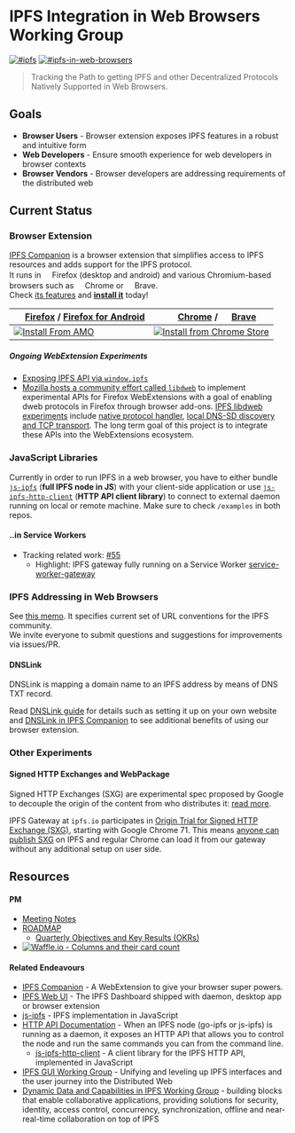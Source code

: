 # IPFS Integration in Web Browsers Working Group
[![#ipfs](https://img.shields.io/badge/irc-%23ipfs-brightgreen.svg)](https://webchat.freenode.net/?channels=ipfs) [![#ipfs-in-web-browsers](https://img.shields.io/badge/irc-%23ipfs--in--web--browsers-brightgreen.svg)](https://webchat.freenode.net/?channels=ipfs-in-web-browsers)

> Tracking the Path to getting IPFS and other Decentralized Protocols Natively Supported in Web Browsers.

## Goals

- **Browser Users** - Browser extension exposes IPFS features in a robust and intuitive form
- **Web Developers** -  Ensure smooth experience for web developers in browser contexts
- **Browser Vendors** - Browser developers are addressing requirements of the distributed web

## Current Status

### Browser Extension

[IPFS Companion](https://github.com/ipfs-shipyard/ipfs-companion#ipfs-companion) is a browser extension that simplifies access to IPFS resources and adds support for the
IPFS protocol.  
It runs in <img src="https://unpkg.com/@browser-logos/firefox@2.0.0/firefox_16x16.png" width="16" height="16">Firefox (desktop and android)
and various Chromium-based browsers such as
<img src="https://unpkg.com/@browser-logos/chrome@1.0.4/chrome_16x16.png" width="16" height="16">Chrome or
<img src="https://unpkg.com/@browser-logos/brave@3.0.0/brave_16x16.png" width="16" height="16">Brave.  
Check [its features](https://github.com/ipfs-shipyard/ipfs-companion#features) and [**install it**](https://github.com/ipfs-shipyard/ipfs-companion#install) today!


| <img src="https://unpkg.com/@browser-logos/firefox@2.0.0/firefox_16x16.png" width="16" height="16"> [Firefox](https://www.mozilla.org/firefox/new/) / [Firefox for Android](https://play.google.com/store/apps/details?id=org.mozilla.firefox) | <img src="https://unpkg.com/@browser-logos/chrome@1.0.4/chrome_16x16.png" width="16" height="16"> [Chrome](https://www.google.com/chrome/) / <img src="https://unpkg.com/@browser-logos/brave@3.0.0/brave_16x16.png" width="16" height="16"> [Brave](https://brave.com/)
|------------------------------------------------------------------------------------------------------------------------------------------------------------|------------------------------------------------------------------------------------------------------------------------------------------------------------------------------------------------|
| [![Install From AMO](https://ipfs.io/ipfs/QmSX44XockQifmxE8Wdevkaa6vaqTXtGdH9t9aHWXZkuJq)](https://addons.mozilla.org/firefox/addon/ipfs-companion/) | [![Install from Chrome Store](https://ipfs.io/ipfs/QmPinSJKFYCMuTDh484dLk5Av4HpZRzBRR1KPv7TM7CBVF)](https://chrome.google.com/webstore/detail/ipfs-companion/nibjojkomfdiaoajekhjakgkdhaomnch) |

##### Ongoing WebExtension Experiments
- [Exposing IPFS API via `window.ipfs`](https://github.com/ipfs-shipyard/ipfs-companion/blob/master/docs/window.ipfs.md#notes-on-exposing-ipfs-api-as-windowipfs)
- [Mozilla hosts a community effort called `libdweb`](https://github.com/mozilla/libdweb/) to implement experimental APIs for Firefox WebExtensions with a goal of enabling dweb protocols in Firefox through browser add-ons. [IPFS libdweb experiments](https://github.com/ipfs-shipyard/ipfs-companion/blob/libdweb/docs/libdweb.md) include [native protocol handler](https://github.com/ipfs-shipyard/ipfs-companion/pull/533), [local DNS-SD discovery and TCP transport](https://github.com/ipfs-shipyard/ipfs-companion/pull/553). The long term goal of this project is to integrate these APIs into the WebExtensions ecosystem.

### JavaScript Libraries
Currently in order to run IPFS in a web browser, you have to either bundle [`js-ipfs`](https://github.com/ipfs/js-ipfs) (**full IPFS node in JS**) with your client-side application
or use [`js-ipfs-http-client`](https://github.com/ipfs/js-ipfs-http-client) (**HTTP API client library**) to connect to external daemon running on local or remote machine. Make sure to check `/examples` in both repos.

#### ..in Service Workers

- Tracking related work: [#55](https://github.com/ipfs/in-web-browsers/issues/55)
  - Highlight: IPFS gateway fully running on a Service Worker [service-worker-gateway](https://github.com/ipfs-shipyard/service-worker-gateway)

### IPFS Addressing in Web Browsers

See  [this memo](ADDRESSING.md). It specifies current set of URL conventions for the IPFS community.    
We invite everyone to submit questions and suggestions for improvements via issues/PR.

#### DNSLink

DNSLink is mapping a domain name to an IPFS address by means of DNS TXT record. 

Read [DNSLink guide](https://docs.ipfs.io/guides/concepts/dnslink/) for details such as setting it up on your own website and [DNSLink in IPFS Companion](https://github.com/ipfs-shipyard/ipfs-companion/blob/master/docs/dnslink.md) to see additional benefits of using our browser extension.

### Other Experiments

#### Signed HTTP Exchanges and WebPackage

Signed HTTP Exchanges (SXG) are experimental spec proposed by Google to decouple the origin of the content from who distributes it: [read more](https://github.com/ipfs/in-web-browsers/issues/121).

IPFS Gateway at `ipfs.io` participates in [Origin Trial for Signed HTTP Exchange (SXG)](https://developers.google.com/web/updates/2018/11/signed-exchanges), starting with Google Chrome 71. This means [anyone can publish SXG](https://developers.google.com/web/updates/2018/11/signed-exchanges#creating_your_sxg) on IPFS and regular Chrome can load it from our gateway without any additional setup on user side.





## Resources

#### PM
- [Meeting Notes](https://github.com/ipfs/in-web-browsers/tree/master/meeting-notes)
- [ROADMAP](ROADMAP.md)
    - [Quarterly Objectives and Key Results (OKRs)](https://github.com/ipfs/pm/blob/master/OKR/WB.md)
- [![Waffle.io - Columns and their card count](https://badge.waffle.io/ipfs/in-web-browsers.svg?columns=all)](https://waffle.io/ipfs/in-web-browsers)

#### Related Endeavours

- [IPFS Companion](https://github.com/ipfs-shipyard/ipfs-companion) - A WebExtension to give your browser super powers.
- [IPFS Web UI](https://github.com/ipfs-shipyard/ipfs-webui) - The IPFS Dashboard shipped with daemon, desktop app or browser extension
- [js-ipfs](https://github.com/ipfs/js-ipfs) - IPFS implementation in JavaScript
- [HTTP API Documentation](https://docs.ipfs.io/reference/api/http/) - When an IPFS node (go-ipfs or js-ipfs) is running as a daemon, it exposes an HTTP API that allows you to control the node and run the same commands you can from the command line.
    - [js-ipfs-http-client](https://github.com/ipfs/js-ipfs-http-client) - A client library for the IPFS HTTP API, implemented in JavaScript
- [IPFS GUI Working Group](https://github.com/ipfs-shipyard/pm-ipfs-gui) - Unifying and leveling up IPFS interfaces and the user journey into the Distributed Web
- [Dynamic Data and Capabilities in IPFS Working Group](https://github.com/ipfs/dynamic-data-and-capabilities) -  building blocks that enable collaborative applications, providing solutions for security, identity, access control, concurrency, synchronization, offline and near-real-time collaboration on top of IPFS
